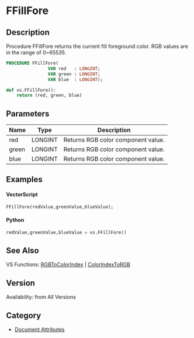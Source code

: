 # FFillFore

## Description
Procedure FFillFore returns the current fill foreground color. RGB values are in the range of 0~65535.

```pascal
PROCEDURE FFillFore(
				VAR red   : LONGINT;
				VAR green : LONGINT;
				VAR blue  : LONGINT);
```

```python
def vs.FFillFore():
    return (red, green, blue)
```

## Parameters
|Name|Type|Description|
|---|---|---|
|red|LONGINT|Returns RGB color component value.|
|green|LONGINT|Returns RGB color component value.|
|blue|LONGINT|Returns RGB color component value.|

## Examples
#### VectorScript ####
```pascal
FFillFore(redValue,greenValue,blueValue);
```
#### Python ####
```python
redValue,greenValue,blueValue = vs.FFillFore()
```

## See Also
VS Functions:
[RGBToColorIndex](RGBToColorIndex.md) 
| [ColorIndexToRGB](ColorIndexToRGB.md)

## Version
Availability: from All Versions

## Category
* [Document Attributes](../Categories/Document%20Attributes.md)
